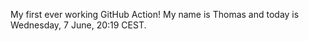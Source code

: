 My first ever working GitHub Action!
My name is Thomas and today is Wednesday, 7 June, 20:19 CEST. 
